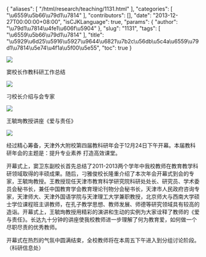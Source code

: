 {
    "aliases": [
        "/html/research/teaching/1131.html"
    ],
    "categories": [
        "\u6559\u5b66\u79d1\u7814"
    ],
    "contributors": [],
    "date": "2013-12-27T00:00:00+08:00",
    "isCJKLanguage": true,
    "params": {
        "author": "\u79d1\u7814\u4fe1\u606f\u5904"
    },
    "slug": "1131",
    "tags": [
        "\u6559\u5b66\u79d1\u7814"
    ],
    "title": "\u5929\u6d25\u5916\u5927\u9644\u6821\u7b2c\u56db\u5c4a\u6559\u79d1\u7814\u5e74\u4f1a\u5f00\u5e55",
    "toc": true
}

![](https://cdn.tfls.online/mirror/full/d765dd5b1e72833637a3d44934b0b0ed1f578dd4.jpg)




窦校长作教科研工作总结




![](https://cdn.tfls.online/mirror/full/327d3a4308ae6c71692e4aeac2f783f6bd18fd9e.jpg)




刁校长介绍与会专家




![](https://cdn.tfls.online/mirror/full/400fd740883c883d4fbd69b057ac5e7276cea53e.jpg)




王毓珣教授讲座《爱与责任》




![](https://cdn.tfls.online/mirror/full/e1ba110d99901c5b98c9ad5e4183d1aab19e5e85.jpg)




经过精心筹备，天津外大附校第四届教科研年会于12月24日下午开幕。本届教科研年会的主题是：提升专业素养 打造高效课堂。 




开幕式上，窦卫东副校长首先总结了2011-2013两个学年中我校教师在教育教学科研领域取得的丰硕成果。随后，刁雅俊校长隆重介绍了本次年会开幕式到会的专家，王毓珣教授。王教授现任天津市教育科学研究院科研处处长、研究员、学术委员会秘书长，兼任中国教育学会教育理论刊物分会秘书长，天津市人民政府咨询专家，天津师大、天津外国语学院与天津理工大学兼职教授，北京师大与西南大学硕士学位课程班主讲教师，在孔子教学思想、教师发展、师德等研究领域具有较高的造诣。开幕式上，王毓珣教授用精彩的演讲和生动的实例为大家诠释了教师的《爱与责任》。长达九十分钟的讲座使我校教师进一步理解了何为教育爱，如何做一个尽职尽责的优秀教师。




开幕式在热烈的气氛中圆满结束，全校教师将在本周五下午进入到分组讨论阶段。（科研信息处）




  





  



